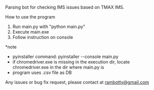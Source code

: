 Parsing bot for checking IMS issues based on TMAX IMS.

How to use the program
1. Run main.py with "python main.py"
2. Execute main.exe
3. Follow instruction on console

*note
- pyinstaller command: pyinstaller --console main.py
- if chromedriver.exe is missing in the execution dir, locate chromedriver.exe in the dir where main.py is
- program uses .csv file as DB

Any issues or bug fix request, please contact at rambotty@gmail.com
